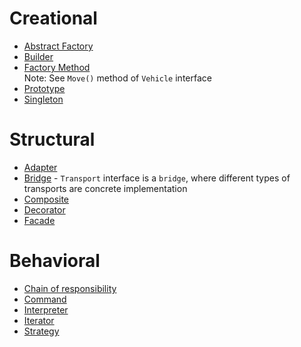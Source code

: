 # Creational

* [Abstract Factory](/creational/abstract_factory.go)
* [Builder](/creational/builder.go)
* [Factory Method](/creational/abstract_factory.go) \
Note: See `Move()` method of `Vehicle` interface
* [Prototype](/creational/prototype.go)
* [Singleton](/creational/singleton.go)

# Structural

* [Adapter](/structural/adapter.go)
* [Bridge](https://github.com/RidgeA/amqp-rpc/blob/0550475c317cdebafb31ec968bf1945c77761a2f/rpc.go#L51) - `Transport` interface is a `bridge`, where different types of transports are concrete implementation
* [Composite](/structural/composite.go)
* [Decorator](/structural/decorator.go)
* [Facade](/structural/facade.go)

# Behavioral

* [Chain of responsibility](/behavioral/chai.go)
* [Command](/behavioral/command.go)
* [Interpreter](/behavioral/intrepreter.go)
* [Iterator](/behavioral/iterator.go)
* [Strategy](/behavioral/strategy.go)